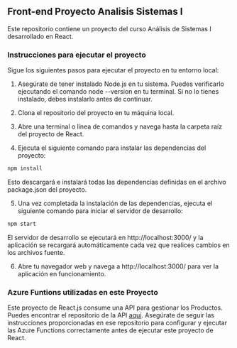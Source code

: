 ## Front-end Proyecto Analisis Sistemas I
Este repositorio contiene  un proyecto del curso Análisis de Sistemas I desarrollado en React.
### Instrucciones para ejecutar el proyecto

Sigue los siguientes pasos para ejecutar el proyecto en tu entorno local:

1. Asegúrate de tener instalado Node.js en tu sistema. Puedes verificarlo ejecutando el comando node --version en tu terminal. Si no lo tienes instalado, debes instalarlo antes de continuar.

2. Clona el repositorio del proyecto en tu máquina local.

3. Abre una terminal o línea de comandos y navega hasta la carpeta raíz del proyecto de React.

4. Ejecuta el siguiente comando para instalar las dependencias del proyecto:
```bash
npm install
```
Esto descargará e instalará todas las dependencias definidas en el archivo package.json del proyecto.

5. Una vez completada la instalación de las dependencias, ejecuta el siguiente comando para iniciar el servidor de desarrollo:
```bash
npm start
```
El servidor de desarrollo se ejecutará en http://localhost:3000/ y la aplicación se recargará automáticamente cada vez que realices cambios en los archivos fuente.

6. Abre tu navegador web y navega a http://localhost:3000/ para ver la aplicación en funcionamiento.

### Azure Funtions utilizadas en este Proyecto 
Este proyecto de React.js consume una API para gestionar los Productos. Puedes encontrar el repositorio de la API [aquí](https://github.com/Mgodoyd/ApiInventarioAzureFunctions.git). Asegúrate de seguir las instrucciones proporcionadas en ese repositorio para configurar y ejecutar las Azure Functions correctamente antes de ejecutar este proyecto de React.
